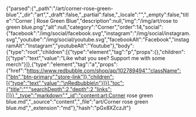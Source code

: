 {"parsed":{"_path":"/art/corner-rose-green-blue","_dir":"art","_draft":false,"_partial":false,"_locale":"","_empty":false,"title":"Corner | Rose Green Blue","description":null,"img":"/img/art/rose to green blue.png","alt":null,"category":"Corner","order":14,"social":{"facebook":"/img/social/facebook.svg","instagram":"/img/social/instagram.svg","youtube":"/img/social/youtube.svg","facebookAlt":"Facebook","instagramAlt":"Instagram","youtubeAlt":"Youtube"},"body":{"type":"root","children":[{"type":"element","tag":"p","props":{},"children":[{"type":"text","value":"Like what you see? Support me with some merch"}]},{"type":"element","tag":"a","props":{"href":"https://www.redbubble.com/shop/ap/102789494","className":["btn","btn-primary","store-link"]},"children":[{"type":"text","value":"\nRedbubble\n"}]}],"toc":{"title":"","searchDepth":2,"depth":2,"links":[]}},"_type":"markdown","_id":"content:art:Corner rose green blue.md","_source":"content","_file":"art/Corner rose green blue.md","_extension":"md"},"hash":"pGx8XZczJt"}